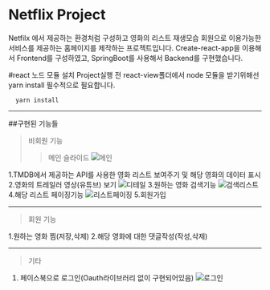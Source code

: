 # Netflix Project

Netfilx 에서 제공하는 환경처럼 구성하고 영화의 리스트 재생모습 회원으로 이용가능한 서비스를 제공하는 홈페이지를 제작하는 프로젝트입니다.
Create-react-app을 이용해서 Frontend를 구성하였고, SpringBoot를 사용해서 Backend를 구현했습니다.

#react 노드 모듈 설치
Project실행 전 react-view폴더에서 node 모듈을 받기위해선 yarn install 필수적으로 필요합니다.

```
  yarn install
```
---------------------------------
##구현된 기능들
>비회원 기능
>>메인 슬라이드
![메인](https://user-images.githubusercontent.com/68931285/104016936-934e7b00-51fa-11eb-9e7e-430c38c24acd.png)


1.TMDB에서 제공하는 API를 사용한 영화 리스트 보여주기 및 해당 영화의 데이터 표시
2.영화의 트레일러 영상(유튜브) 보기
![디테일](https://user-images.githubusercontent.com/68931285/104017017-b1b47680-51fa-11eb-8b22-04afd3c02df1.png)
3.원하는 영화 검색기능
![검색리스트](https://user-images.githubusercontent.com/68931285/104016939-93e71180-51fa-11eb-9dcf-251c536a9ffe.png)
4.해당 리스트 페이징기능
![리스트페이징](https://user-images.githubusercontent.com/68931285/104016943-947fa800-51fa-11eb-8bdf-c450e5760032.png)
5.회원가입

------------
>회원 기능

1.원하는 영화 찜(저장,삭제)
2.해당 영화에 대한 댓글작성(작성,삭제)

------------
>기타

1. 페이스북으로 로그인(Oauth라이브러리 없이 구현되어있음)
![로그인](https://user-images.githubusercontent.com/68931285/104016942-947fa800-51fa-11eb-9b67-b2daa2ad88f1.png)

